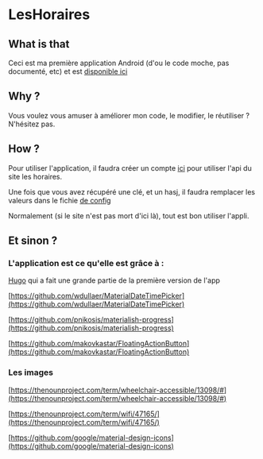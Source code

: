 # LesHoraires

## What is that

Ceci est ma première application Android (d'ou le code moche, pas documenté, etc) et  est [disponible ici](https://play.google.com/store/apps/details?id=com.amine.horaires)

## Why ?

Vous voulez vous amuser à améliorer mon code, le modifier, le réutiliser ? N'hésitez pas.

## How ?

Pour utiliser l'application, il faudra créer un compte [ici](http://api.shopping-time.co/) pour utiliser l'api du site les horaires.

Une fois que vous avez récupéré une clé, et un hasj, il faudra remplacer les valeurs dans le fichie [de config](https://github.com/aminecmi/LesHoraires/blob/master/Les%20Horaires/src/main/java/com/amine/horaires/util/Configuration.java)

Normalement (si le site n'est pas mort d'ici là), tout est bon utiliser l'appli.

## Et sinon ?

### L'application est ce qu'elle est grâce à :

[Hugo](https://github.com/DevHugo) qui a fait une grande partie de la première version de l'app


[https://github.com/wdullaer/MaterialDateTimePicker](https://github.com/wdullaer/MaterialDateTimePicker)

[https://github.com/pnikosis/materialish-progress](https://github.com/pnikosis/materialish-progress)

[https://github.com/makovkastar/FloatingActionButton](https://github.com/makovkastar/FloatingActionButton)

### Les images

[https://thenounproject.com/term/wheelchair-accessible/13098/#](https://thenounproject.com/term/wheelchair-accessible/13098/#)

[https://thenounproject.com/term/wifi/47165/](https://thenounproject.com/term/wifi/47165/)

[https://github.com/google/material-design-icons](https://github.com/google/material-design-icons)

